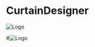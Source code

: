 # CurtainDesigner

![Logo](/CurtainDesignerImgs/CurtainDesigner1.jpg) 

#![Logo](https://github.com/AlienOld/CurtainDesignerImgs/blob/main/gg.png) 
